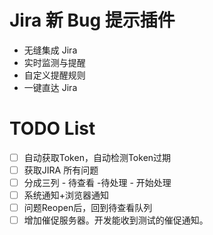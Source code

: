 # Jira 新 Bug 提示插件

- 无缝集成 Jira
- 实时监测与提醒
- 自定义提醒规则
- 一键直达 Jira


# TODO List

- [ ] 自动获取Token，自动检测Token过期
- [ ] 获取JIRA 所有问题
- [ ] 分成三列 - 待查看 -待处理 - 开始处理
- [ ] 系统通知+浏览器通知
- [ ] 问题Reopen后，回到待查看队列
- [ ] 增加催促服务器。开发能收到测试的催促通知。
